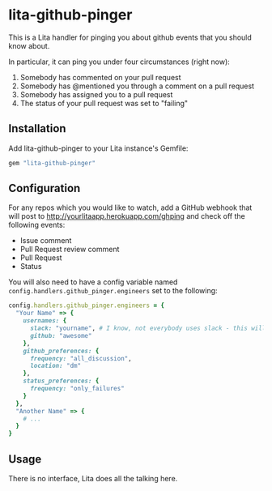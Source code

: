 # lita-github-pinger

This is a Lita handler for pinging you about github events that you should know about.

In particular, it can ping you under four circumstances (right now):

1. Somebody has commented on your pull request
2. Somebody has @mentioned you through a comment on a pull request
3. Somebody has assigned you to a pull request
4. The status of your pull request was set to "failing"

## Installation

Add lita-github-pinger to your Lita instance's Gemfile:

``` ruby
gem "lita-github-pinger"
```

## Configuration

For any repos which you would like to watch, add a GitHub webhook that will post to http://yourlitaapp.herokuapp.com/ghping and check off the following events:

- Issue comment
- Pull Request review comment
- Pull Request
- Status


You will also need to have a config variable named `config.handlers.github_pinger.engineers` set to the following:

```ruby
config.handlers.github_pinger.engineers = {
  "Your Name" => {
    usernames: {
      slack: "yourname", # I know, not everybody uses slack - this will still work.
      github: "awesome"
    },
    github_preferences: {
      frequency: "all_discussion",
      location: "dm"
    },
    status_preferences: {
      frequency: "only_failures"
    }
  },
  "Another Name" => {
    # ...
  }
}
```

## Usage

There is no interface, Lita does all the talking here.

